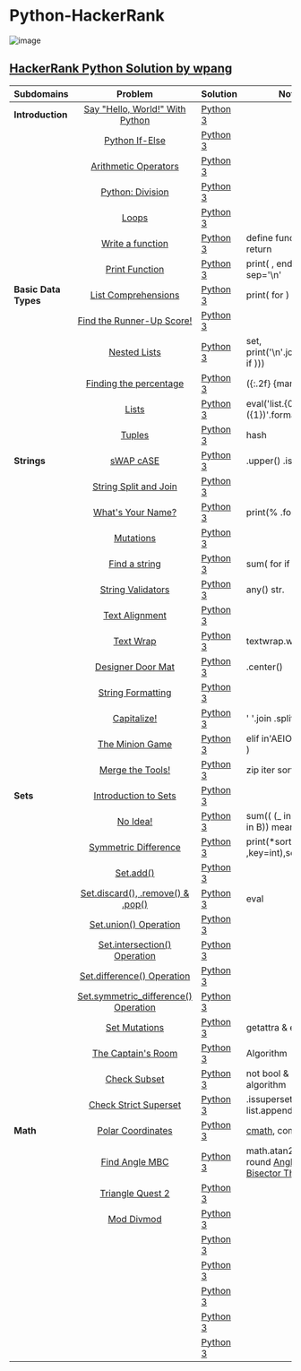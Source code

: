 # Python-HackerRank

![image](https://user-images.githubusercontent.com/42813309/48039783-5f6ffa80-e144-11e8-8ad3-3603eb9eb4cc.png)

## [HackerRank Python Solution by wpang](https://www.hackerrank.com/domains/python?badge_type=python)

|Subdomains       | Problem     | Solution     | Note  |
|:------------- |:-------------:|:-------|-----|
| **Introduction**    | [Say "Hello, World!" With Python](https://www.hackerrank.com/challenges/py-hello-world/problem) |[Python 3](https://github.com/veagy/Python-Rackerrank/blob/master/Introduction/Say%20%22Hello%2C%20World!%22%20With%20Python)|  |
|      | [Python If-Else](https://www.hackerrank.com/challenges/py-if-else/problem)     | [Python 3](https://github.com/veagy/Python-Rackerrank/blob/master/Introduction/If-Else)  | |
| | [Arithmetic Operators](https://www.hackerrank.com/challenges/python-arithmetic-operators/problem)     |  [Python 3](https://github.com/veagy/Python-Rackerrank/blob/master/Introduction/Arithmetic%20Operators)  | |
||[Python: Division](https://www.hackerrank.com/challenges/python-division/problem)|[Python 3](https://github.com/veagy/Python-Rackerrank/blob/master/Introduction/Division)||
||[Loops](https://www.hackerrank.com/challenges/python-loops/problem)|[Python 3](https://github.com/veagy/Python-Rackerrank/blob/master/Introduction/Loops)||
||[Write a function](https://www.hackerrank.com/challenges/write-a-function/problem)|[Python 3](https://github.com/veagy/Python-Rackerrank/blob/master/Introduction/Write%20a%20function)|define function(a) return|
||[Print Function](https://www.hackerrank.com/challenges/python-print/problem)|[Python 3](https://github.com/veagy/Python-Rackerrank/blob/master/Introduction/Print%20Function)|print( , end='') or sep='\n'|
|**Basic Data Types**|[List Comprehensions](https://www.hackerrank.com/challenges/list-comprehensions/problem)|[Python 3](https://github.com/veagy/Python-Rackerrank/blob/master/Basic%20Data%20Types/List%20Comprehensions)| print(  for   )|
||[Find the Runner-Up Score!](https://www.hackerrank.com/challenges/find-second-maximum-number-in-a-list/problem)|[Python 3](https://github.com/veagy/Python-Rackerrank/blob/master/Basic%20Data%20Types/Find%20the%20Runner-Up%20Score!)||
||[Nested Lists](https://www.hackerrank.com/challenges/nested-list/problem)|[Python 3](https://github.com/veagy/Python-Rackerrank/blob/master/Basic%20Data%20Types/Nested%20Lists)|set, print('\n'.join(sort(    if  )))|
||[Finding the percentage](https://www.hackerrank.com/challenges/finding-the-percentage/problem)|[Python 3](https://github.com/veagy/Python-Rackerrank/blob/master/Basic%20Data%20Types/Finding%20the%20percentage)|({:.2f} {marks})|
||[Lists](https://www.hackerrank.com/challenges/python-lists/problem)|[Python 3](https://github.com/veagy/Python-Rackerrank/blob/master/Basic%20Data%20Types/Lists)| eval('list.{0}({1})'.format())|
||[Tuples](https://www.hackerrank.com/challenges/python-tuples/problem)|[Python 3](https://github.com/veagy/Python-Rackerrank/blob/master/Basic%20Data%20Types/Tuples)| hash|
|**Strings**|[sWAP cASE](https://www.hackerrank.com/challenges/swap-case/problem)|[Python 3](https://github.com/veagy/Python-Rackerrank/blob/master/Strings/sWAP%20cASE)|.upper() .isupper()|
||[String Split and Join](https://www.hackerrank.com/challenges/python-string-split-and-join/problem)|[Python 3](https://github.com/veagy/Python-Rackerrank/blob/master/Strings/String%20Split%20and%20Join)||
||[What's Your Name?](https://www.hackerrank.com/challenges/whats-your-name/problem)|[Python 3](https://github.com/veagy/Python-Rackerrank/blob/master/Strings/What's%20Your%20Name%3F)|print(% .format +)|
||[Mutations](https://www.hackerrank.com/challenges/python-mutations/problem)|[Python 3](https://github.com/veagy/Python-Rackerrank/blob/master/Strings/Mutations)||
||[Find a string](https://www.hackerrank.com/challenges/find-a-string/problem)|[Python 3](https://github.com/veagy/Python-Rackerrank/blob/master/Strings/Find%20a%20string)|sum(   for   if   )|
||[String Validators](https://www.hackerrank.com/challenges/string-validators/problem)|[Python 3](https://github.com/veagy/Python-Rackerrank/blob/master/Strings/String%20Validators)| any() str.|
||[Text Alignment](https://www.hackerrank.com/challenges/text-alignment/problem)|[Python 3](https://github.com/veagy/Python-Rackerrank/blob/master/Strings/Text%20Alignment)||
||[Text Wrap](https://www.hackerrank.com/challenges/text-wrap/problem)|[Python 3](https://github.com/veagy/Python-Rackerrank/blob/master/Strings/Text%20Wrap)|textwrap.wrap or fill|
||[Designer Door Mat](https://www.hackerrank.com/challenges/designer-door-mat/problem)|[Python 3](https://github.com/veagy/Python-Rackerrank/blob/master/Strings/Designer%20Door%20Mat)|.center()|
||[String Formatting](https://www.hackerrank.com/challenges/python-string-formatting/problem)|[Python 3](https://github.com/veagy/Python-Rackerrank/blob/master/Strings/String%20Formatting)||
||[Capitalize!](https://www.hackerrank.com/challenges/capitalize/problem)|[Python 3](https://github.com/veagy/Python-Rackerrank/blob/master/Strings/Capitalize!)|' '.join .split(' ')|
||[The Minion Game](https://www.hackerrank.com/challenges/the-minion-game/problem)|[Python 3](https://github.com/veagy/Python-Rackerrank/blob/master/Strings/The%20Minion%20Game)|elif in'AEIOU' print( , )|
||[Merge the Tools!](https://www.hackerrank.com/challenges/merge-the-tools/problem)|[Python 3](https://github.com/veagy/Python-Rackerrank/blob/master/Strings/Merge%20the%20Tools!)|zip iter sort( , key= )|
|**Sets**|[Introduction to Sets](https://www.hackerrank.com/challenges/py-introduction-to-sets/problem)|[Python 3](https://github.com/veagy/Python-Rackerrank/blob/master/Sets/Introduction%20to%20Sets)||
||[No Idea!](https://www.hackerrank.com/challenges/no-idea/problem)|[Python 3](https://github.com/veagy/Python-Rackerrank/blob/master/Sets/No%20Idea!)|sum(( (_ in A) for _ in B)) means count|
||[Symmetric Difference](https://www.hackerrank.com/challenges/symmetric-difference/problem)|[Python 3](https://github.com/veagy/Python-Rackerrank/blob/master/Sets/Symmetric%20Difference) |print(\*sorted( ,key=int),sep='\n')|
||[Set.add()](https://www.hackerrank.com/challenges/py-set-add/problem)|[Python 3](https://github.com/veagy/Python-Rackerrank/blob/master/Sets/Set.add())||
||[Set.discard(), .remove() & .pop()](https://www.hackerrank.com/challenges/py-set-discard-remove-pop/problem)|[Python 3](https://github.com/veagy/Python-Rackerrank/blob/master/Sets/Set.discard(),%20.remove()%20&%20.pop())|eval|
||[Set.union() Operation](https://www.hackerrank.com/challenges/py-set-union/problem)|[Python 3](https://github.com/veagy/Python-Rackerrank/blob/master/Sets/Set%20.union()%20Operation)||
||[Set.intersection() Operation](https://www.hackerrank.com/challenges/py-set-intersection-operation/problem)|[Python 3](https://github.com/veagy/Python-Rackerrank/blob/master/Sets/Set.intersection()%20Operation)||
||[Set.difference() Operation](https://www.hackerrank.com/challenges/py-set-difference-operation/problem)|[Python 3](https://github.com/veagy/Python-Rackerrank/blob/master/Sets/Set.difference()%20Operation)||
||[Set.symmetric_difference() Operation](https://www.hackerrank.com/challenges/py-set-symmetric-difference-operation/problem)|[Python 3](https://github.com/veagy/Python-Rackerrank/blob/master/Sets/Set.symmetric_difference()%20Operation)||
||[Set Mutations](https://www.hackerrank.com/challenges/py-set-mutations/problem)|[Python 3](https://github.com/veagy/Python-Rackerrank/blob/master/Sets/Set%20Mutations)|getattra & eval|
||[The Captain's Room](https://www.hackerrank.com/challenges/py-the-captains-room/problem)|[Python 3](https://github.com/veagy/Python-Rackerrank/blob/master/Sets/The%20Captain's%20Room)|Algorithm|
||[Check Subset](https://www.hackerrank.com/challenges/py-check-subset/problem)|[Python 3](https://github.com/veagy/Python-Rackerrank/blob/master/Sets/Check%20Subset)|not bool & set algorithm|
||[Check Strict Superset](https://www.hackerrank.com/challenges/py-check-strict-superset/problem)|[Python 3](https://github.com/veagy/Python-Rackerrank/blob/master/Sets/Check%20Strict%20Superset)|.issuperset list.append all|
|**Math**|[Polar Coordinates](https://www.hackerrank.com/challenges/polar-coordinates/problem)|[Python 3](https://github.com/veagy/Python-Rackerrank/blob/master/Math/Polar%20Coordinates)|[cmath](https://docs.python.org/2/library/cmath.html), complex, \*|
||[Find Angle MBC](https://www.hackerrank.com/challenges/find-angle/problem)|[Python 3](https://github.com/veagy/Python-HackerRank/blob/master/Math/Find%20Angle%20MBC)|math.atan2/degrees round [Angle Bisector Thm](https://en.wikipedia.org/wiki/Angle_bisector_theorem)|
||[Triangle Quest 2](https://www.hackerrank.com/challenges/triangle-quest-2/problem)|[Python 3](https://github.com/veagy/Python-HackerRank/blob/master/Math/Triangle%20Quest%202)||
||[Mod Divmod](https://www.hackerrank.com/challenges/python-mod-divmod/problem)|[Python 3](https://github.com/veagy/Python-HackerRank/blob/master/Math/Mod%20Divmod)||
||[]()|[Python 3]()||
||[]()|[Python 3]()||
||[]()|[Python 3]()||
||[]()|[Python 3]()||
||[]()|[Python 3]()||



